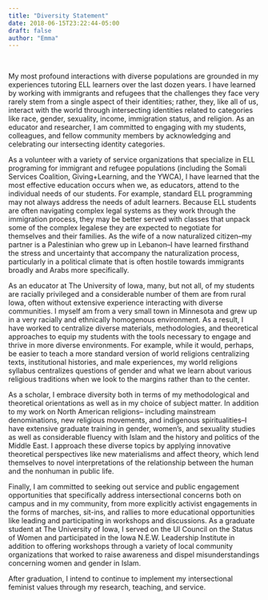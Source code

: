 ```yaml
---
title: "Diversity Statement"
date: 2018-06-15T23:22:44-05:00
draft: false
author: "Emma"
---
```

<br>

My most profound interactions with diverse populations are grounded in my experiences tutoring ELL learners over the last dozen years. I have learned by working with immigrants and refugees that the challenges they face very rarely stem from a single aspect of their identities; rather, they, like all of us, interact with the world through intersecting identities related to categories like race, gender, sexuality, income, immigration status, and religion. As an educator and researcher, I am committed to engaging with my students, colleagues, and fellow community members by acknowledging and celebrating our intersecting identity categories. 

As a volunteer with a variety of service organizations that specialize in ELL programing for immigrant and refugee populations (including the Somali Services Coalition, Giving+Learning, and the YWCA), I have learned that the most effective education occurs when we, as educators, attend to the individual needs of our students. For example, standard ELL programming may not always address the needs of adult learners. Because ELL students are often navigating complex legal systems as they work through the immigration process, they may be better served with classes that unpack some of the complex legalese they are expected to negotiate for themselves and their families. As the wife of a now naturalized citizen–my partner is a Palestinian who grew up in Lebanon–I have learned firsthand the stress and uncertainty that accompany the naturalization process, particularly in a political climate that is often hostile towards immigrants broadly and Arabs more specifically. 

As an educator at The University of Iowa, many, but not all, of my students are racially privileged and a considerable number of them are from rural Iowa, often without extensive experience interacting with diverse communities. I myself am from a very small town in Minnesota and grew up in a very racially and ethnically homogenous environment. As a result, I have worked to centralize diverse materials, methodologies, and theoretical approaches to equip my students with the tools necessary to engage and thrive in more diverse environments. For example, while it would, perhaps, be easier to teach a more standard version of world religions centralizing texts, institutional histories, and male experiences, my world religions syllabus centralizes questions of gender and what we learn about various religious traditions when we look to the margins rather than to the center. 

As a scholar, I embrace diversity both in terms of my methodological and theoretical orientations as well as in my choice of subject matter. In addition to my work on North American religions– including mainstream denominations, new religious movements, and indigenous spiritualities–I have extensive graduate training in gender, women’s, and sexuality studies as well as considerable fluency with Islam and the history and politics of the Middle East. I approach these diverse topics by applying innovative theoretical perspectives like new materialisms and affect theory, which lend themselves to novel interpretations of the relationship between the human and the nonhuman in public life. 

Finally, I am committed to seeking out service and public engagement opportunities that specifically address intersectional concerns both on campus and in my community, from more explicitly activist engagements in the forms of marches, sit-ins, and rallies to more educational opportunities like leading and participating in workshops and discussions. As a graduate student at The University of Iowa, I served on the UI Council on the Status of Women and participated in the Iowa N.E.W. Leadership Institute in addition to offering workshops through a variety of local community organizations that worked to raise awareness and dispel misunderstandings concerning women and gender in Islam. 

After graduation, I intend to continue to implement my intersectional feminist values through my research, teaching, and service. 
